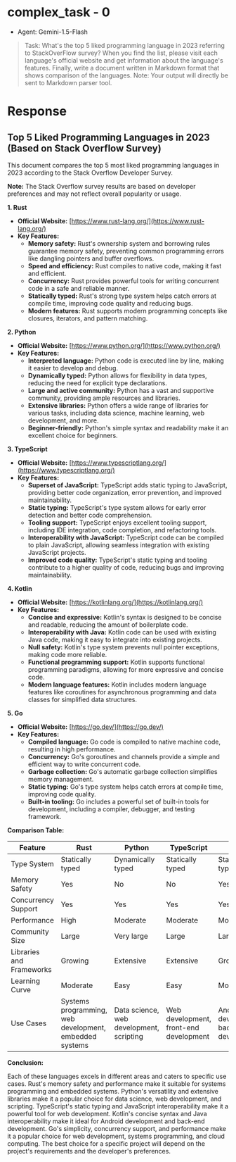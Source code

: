 
# complex_task - 0

- Agent: Gemini-1.5-Flash

> Task: What's the top 5 liked programming language in 2023 referring to StackOverFlow survey? When you find the list, please visit each language's official website and get information about the language's features. Finally, write a document written in Markdown format that shows comparison of the languages. Note: Your output will directly be sent to Markdown parser tool.

# Response

## Top 5 Liked Programming Languages in 2023 (Based on Stack Overflow Survey)

This document compares the top 5 most liked programming languages in 2023 according to the Stack Overflow Developer Survey. 

**Note:** The Stack Overflow survey results are based on developer preferences and may not reflect overall popularity or usage.

**1. Rust**

* **Official Website:** [https://www.rust-lang.org/](https://www.rust-lang.org/)
* **Key Features:**
    * **Memory safety:** Rust's ownership system and borrowing rules guarantee memory safety, preventing common programming errors like dangling pointers and buffer overflows.
    * **Speed and efficiency:** Rust compiles to native code, making it fast and efficient.
    * **Concurrency:** Rust provides powerful tools for writing concurrent code in a safe and reliable manner.
    * **Statically typed:** Rust's strong type system helps catch errors at compile time, improving code quality and reducing bugs.
    * **Modern features:** Rust supports modern programming concepts like closures, iterators, and pattern matching.

**2. Python**

* **Official Website:** [https://www.python.org/](https://www.python.org/)
* **Key Features:**
    * **Interpreted language:** Python code is executed line by line, making it easier to develop and debug.
    * **Dynamically typed:** Python allows for flexibility in data types, reducing the need for explicit type declarations.
    * **Large and active community:** Python has a vast and supportive community, providing ample resources and libraries.
    * **Extensive libraries:** Python offers a wide range of libraries for various tasks, including data science, machine learning, web development, and more.
    * **Beginner-friendly:** Python's simple syntax and readability make it an excellent choice for beginners.

**3. TypeScript**

* **Official Website:** [https://www.typescriptlang.org/](https://www.typescriptlang.org/)
* **Key Features:**
    * **Superset of JavaScript:** TypeScript adds static typing to JavaScript, providing better code organization, error prevention, and improved maintainability.
    * **Static typing:** TypeScript's type system allows for early error detection and better code comprehension.
    * **Tooling support:** TypeScript enjoys excellent tooling support, including IDE integration, code completion, and refactoring tools.
    * **Interoperability with JavaScript:** TypeScript code can be compiled to plain JavaScript, allowing seamless integration with existing JavaScript projects.
    * **Improved code quality:** TypeScript's static typing and tooling contribute to a higher quality of code, reducing bugs and improving maintainability.

**4. Kotlin**

* **Official Website:** [https://kotlinlang.org/](https://kotlinlang.org/)
* **Key Features:**
    * **Concise and expressive:** Kotlin's syntax is designed to be concise and readable, reducing the amount of boilerplate code.
    * **Interoperability with Java:** Kotlin code can be used with existing Java code, making it easy to integrate into existing projects.
    * **Null safety:** Kotlin's type system prevents null pointer exceptions, making code more reliable.
    * **Functional programming support:** Kotlin supports functional programming paradigms, allowing for more expressive and concise code.
    * **Modern language features:** Kotlin includes modern language features like coroutines for asynchronous programming and data classes for simplified data structures.

**5. Go**

* **Official Website:** [https://go.dev/](https://go.dev/)
* **Key Features:**
    * **Compiled language:** Go code is compiled to native machine code, resulting in high performance.
    * **Concurrency:** Go's goroutines and channels provide a simple and efficient way to write concurrent code.
    * **Garbage collection:** Go's automatic garbage collection simplifies memory management.
    * **Static typing:** Go's type system helps catch errors at compile time, improving code quality.
    * **Built-in tooling:** Go includes a powerful set of built-in tools for development, including a compiler, debugger, and testing framework.

**Comparison Table:**

| Feature | Rust | Python | TypeScript | Kotlin | Go |
|---|---|---|---|---|---|
| Type System | Statically typed | Dynamically typed | Statically typed | Statically typed | Statically typed |
| Memory Safety | Yes | No | No | Yes | Yes |
| Concurrency Support | Yes | Yes | Yes | Yes | Yes |
| Performance | High | Moderate | Moderate | Moderate | High |
| Community Size | Large | Very large | Large | Large | Large |
| Libraries and Frameworks | Growing | Extensive | Extensive | Growing | Extensive |
| Learning Curve | Moderate | Easy | Easy | Moderate | Easy |
| Use Cases | Systems programming, web development, embedded systems | Data science, web development, scripting | Web development, front-end development | Android development, back-end development | Web development, systems programming, cloud computing |

**Conclusion:**

Each of these languages excels in different areas and caters to specific use cases. Rust's memory safety and performance make it suitable for systems programming and embedded systems. Python's versatility and extensive libraries make it a popular choice for data science, web development, and scripting. TypeScript's static typing and JavaScript interoperability make it a powerful tool for web development. Kotlin's concise syntax and Java interoperability make it ideal for Android development and back-end development. Go's simplicity, concurrency support, and performance make it a popular choice for web development, systems programming, and cloud computing. The best choice for a specific project will depend on the project's requirements and the developer's preferences. 

